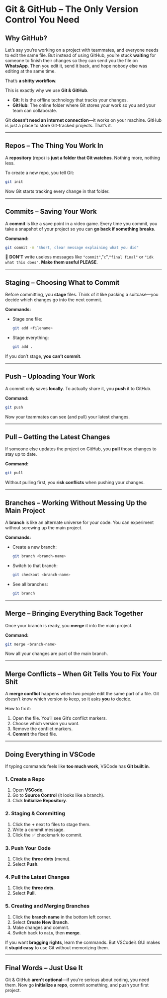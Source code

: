 # **Git & GitHub – The Only Version Control You Need**  

## **Why GitHub?**  

Let’s say you’re working on a project with teammates, and everyone needs to edit the same file. But instead of using GitHub, you’re stuck **waiting** for someone to finish their changes so they can send you the file on **WhatsApp**. Then you edit it, send it back, and hope nobody else was editing at the same time.  

That’s **a shitty workflow.**  

This is exactly why we use **Git & GitHub**.  

- **Git**: It is the offline technology that tracks your changes.  
- **GitHub**: The online folder where Git stores your work so you and your team can collaborate.  

Git **doesn’t need an internet connection**—it works on your machine. GitHub is just a place to store Git-tracked projects. That’s it.  

---

## **Repos – The Thing You Work In**  

A **repository** (repo) is **just a folder that Git watches**. Nothing more, nothing less.  

To create a new repo, you tell Git:  
```sh
git init
```
Now Git starts tracking every change in that folder.  

---

## **Commits – Saving Your Work**  

A **commit** is like a save point in a video game. Every time you commit, you take a snapshot of your project so you can **go back if something breaks**.  

**Command:**  
```sh
git commit -m "Short, clear message explaining what you did"
```
🚨 **DON’T** write useless messages like `"commit"`,"`c`",`"final final"` or `"idk what this does"`. **Make them useful PLEASE**.  

---

## **Staging – Choosing What to Commit**  

Before committing, you **stage** files. Think of it like packing a suitcase—you decide which changes go into the next commit.  

**Commands:**  
- Stage one file:  
  ```sh
  git add <filename>
  ```
- Stage everything:  
  ```sh
  git add .
  ```  

If you don’t stage, **you can’t commit**.  

---

## **Push – Uploading Your Work**  

A commit only saves **locally**. To actually share it, you **push** it to GitHub.  

**Command:**  
```sh
git push
```
Now your teammates can see (and pull) your latest changes.  

---

## **Pull – Getting the Latest Changes**  

If someone else updates the project on GitHub, you **pull** those changes to stay up to date.  

**Command:**  
```sh
git pull
```
Without pulling first, you **risk conflicts** when pushing your changes.  

---

## **Branches – Working Without Messing Up the Main Project**  

A **branch** is like an alternate universe for your code. You can experiment without screwing up the main project.  

**Commands:**  
- Create a new branch:  
  ```sh
  git branch <branch-name>
  ```  
- Switch to that branch:  
  ```sh
  git checkout <branch-name>
  ```  
- See all branches:  
  ```sh
  git branch
  ```

---

## **Merge – Bringing Everything Back Together**  

Once your branch is ready, you **merge** it into the main project.  

**Command:**  
```sh
git merge <branch-name>
```
Now all your changes are part of the main branch.  

---

## **Merge Conflicts – When Git Tells You to Fix Your Shit**  

A **merge conflict** happens when two people edit the same part of a file. Git doesn’t know which version to keep, so it asks **you** to decide.  

How to fix it:  
1. Open the file. You’ll see Git’s conflict markers.  
2. Choose which version you want.  
3. Remove the conflict markers.  
4. **Commit** the fixed file.  

---

## **Doing Everything in VSCode**  

If typing commands feels like **too much work**, VSCode has **Git built in**.  

### **1. Create a Repo**  
1. Open **VSCode**.  
2. Go to **Source Control** (it looks like a branch).  
3. Click **Initialize Repository**.  

### **2. Staging & Committing**  
1. Click the **+** next to files to stage them.  
2. Write a commit message.  
3. Click the ✅ checkmark to commit.  

### **3. Push Your Code**  
1. Click the **three dots** (menu).  
2. Select **Push**.  

### **4. Pull the Latest Changes**  
1. Click the **three dots**.  
2. Select **Pull**.  

### **5. Creating and Merging Branches**  
1. Click the **branch name** in the bottom left corner.  
2. Select **Create New Branch**.  
3. Make changes and commit.  
4. Switch back to `main`, then **merge**.  

If you want **bragging rights**, learn the commands. But VSCode’s GUI makes it **stupid easy** to use Git without memorizing them.  

---

## **Final Words – Just Use It**  

Git & GitHub **aren’t optional**—if you’re serious about coding, you need them. Now go **initialize a repo**, commit something, and push your first project.
